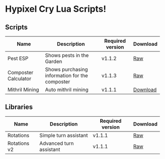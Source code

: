 # Hypixel Cry Lua Scripts!

## Scripts
| Name                 | Description                                    | Required version | Download                                                                                           |
|----------------------|------------------------------------------------|------------------|----------------------------------------------------------------------------------------------------|
| Pest ESP             | Shows pests in the Garden                      | v1.1.2           | [Raw](https://raw.githubusercontent.com/Nekiplay/Hypixel-Cry-Scripts/refs/heads/main/pest_esp.lua) |
| Composter Calculator | Shows purchasing information for the composter | v1.1.3           | [Raw](https://raw.githubusercontent.com/Nekiplay/Hypixel-Cry-Scripts/refs/heads/main/composter_calculator.lua) |
| Mithril Mining       | Auto mithril mining                            | v1.1.1           | [Download](https://github.com/Nekiplay/Hypixel-Cry-Scripts/raw/refs/heads/main/mining_v6.zip)      |


## Libraries
| Name                 | Description                                    | Required version | Download                                                                                           |
|----------------------|------------------------------------------------|------------------|----------------------------------------------------------------------------------------------------|
| Rotations            | Simple turn assistant                          | v1.1.1           | [Raw](https://github.com/Nekiplay/Hypixel-Cry-Scripts/raw/refs/heads/main/libs/rotations.lua)      |
| Rotations v2         | Advanced turn assistant                        | v1.1.1           | [Raw](https://github.com/Nekiplay/Hypixel-Cry-Scripts/raw/refs/heads/main/libs/rotations_v2)       |
